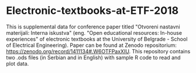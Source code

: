# Electronic-textbooks-at-ETF-2018
This is supplemental data for conference paper titled "Otvoreni nastavni materijali: Interna iskustva" (eng. "Open educational resources: In-house experiences" of electronic textbooks at the University of Belgrade - School of Electrical Engineering). Paper can be found at Zenodo repositorium: https://zenodo.org/record/1411134#.W6OTFPaxXIU.
This repository contains two .ods files (in Serbian and in English) with sample R code to read and plot data.
